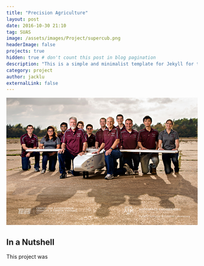 ```yaml
---
title: "Precision Agriculture"
layout: post
date: 2016-10-30 21:10
tag: SUAS
image: /assets/images/Project/supercub.png
headerImage: false
projects: true
hidden: true # don't count this post in blog pagination
description: "This is a simple and minimalist template for Jekyll for those who likes to eat noodles."
category: project
author: jacklu
externalLink: false
---
```


![Screenshot](/assets/images/Project/grouppic1.jpg)

## In a Nutshell
This project was
